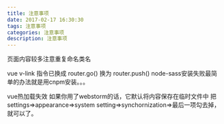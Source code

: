 ```yaml
---
title: 注意事项
date: 2017-02-17 16:30:30
tags: 注意事项
categories: 注意事项
description: 注意事项
---
```


页面内容较多注意重复命名类名

vue v-link 指令已换成<router-link></router-link>
router.go() 换为 router.push()
node-sass安装失败最简单的办法就是用cnpm安装。。。

vue热加载失效
如果你用了webstorm的话，它默认将内容保存在临时文件中
把settings=>appearance=>system setting=>synchornization=>最后一项勾去掉，就可以了。
